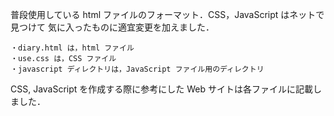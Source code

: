 普段使用している html ファイルのフォーマット．CSS，JavaScript はネットで見つけて
気に入ったものに適宜変更を加えました．

	・diary.html は，html ファイル
	・use.css は，CSS ファイル
	・javascript ディレクトリは，JavaScript ファイル用のディレクトリ

CSS, JavaScript を作成する際に参考にした Web サイトは各ファイルに記載しました．
